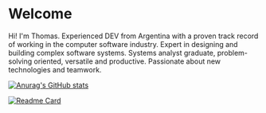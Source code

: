 
# Welcome

Hi! I'm Thomas. Experienced DEV from Argentina with a proven track record of working in the computer software industry. Expert in designing and building complex software systems. Systems analyst graduate, problem-solving oriented, versatile and productive. Passionate about new technologies and teamwork.

[![Anurag's GitHub stats](https://github-readme-stats.vercel.app/api?username=thomasbeckford&theme=cobalt)](https://github.com/thomasbeckford)

[![Readme Card](https://github-readme-stats.vercel.app/api/pin/?username=thomasbeckford&repo=portfolio&theme=cobalt)](https://github.com/thomasbeckford/portfolio)
